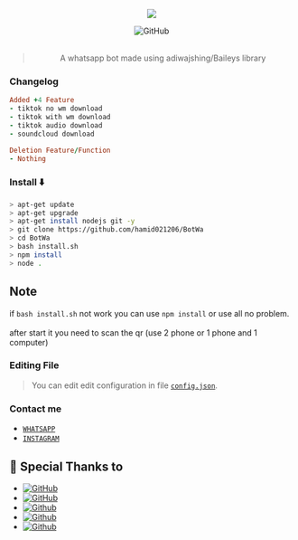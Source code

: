 <p align="center">
  <img alig src="https://i.pinimg.com/originals/e5/ce/bf/e5cebf7269f86a7b1d1799f0cb1bfa46.gif" />
</p>

<div align="center">
<img alt="GitHub" src="https://img.shields.io/badge/WHATSAPP%20BOT-25D32?style=for-the-badge&logoColor=darkgreen"/>
<br><br>
  
> A whatsapp bot made using adiwajshing/Baileys library


</div>

### Changelog
```rb
Added +4 Feature
- tiktok no wm download
- tiktok with wm download
- tiktok audio download
- soundcloud download

Deletion Feature/Function
- Nothing
```

### Install ⬇️

```bash
> apt-get update
> apt-get upgrade
> apt-get install nodejs git -y
> git clone https://github.com/hamid021206/BotWa
> cd BotWa
> bash install.sh
> npm install
> node .
```

## Note
if `bash install.sh` not work you can use `npm install` or use all no problem.
<br>
<br>
after start it you need to scan the qr (use 2 phone or 1 phone and 1 computer)

### Editing File
> You can edit edit configuration in file [`config.json`](https://github.com/Azyansah/Exneph-bot/blob/main/config.json).

### Contact me

- [`WHATSAPP`](http://wa.me/6282371973833)
- [`INSTAGRAM`](https://instagram.com/ha16507930@gmail.com)


## 🙏 Special Thanks to
* <a href="https://github.com/adiwajshing/Baileys"><img alt="GitHub" src="https://img.shields.io/badge/@adiwajshing/Baileys%20-%23121011.svg?style=flat-square&logo=github&color=green"/></a>
* <a href="https://github.com/mccnlight/Simple-selfbot"><img alt="GitHub" src="https://img.shields.io/badge/Lindow Amamiya%20-%23121011.svg?style=flat-square&logo=github&color=blue"/></a>
* <a href="https://github.com/Zobin33/Anu-wabot"><img alt="Github" src="https://img.shields.io/badge/Zobin (Galang)%20-%23121011.svg?style=flat-square&logo=github&color=blue"/></a>
* <a href="https://github.com/manxtodd"><img alt="Github" src="https://img.shields.io/badge/Manxtodd%20-%23121011.svg?style=flat-square&logo=github&color=blue"/></a>
* <a href="https://github.com/zenngans"><img alt="Github" src="https://img.shields.io/badge/ZennDie (Zainal Matih)%20-%23121011.svg?style=flat-square&logo=github&color=blue"/></a>
